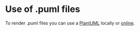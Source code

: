 # Use of .puml files

To render .puml files you can use a [PlantUML](http://www.plantuml.com/)
locally or [online](http://plantuml.com/plantuml).
